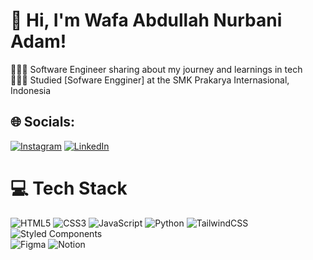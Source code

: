 <!-- Level 3: Add custom code -->

# 👋 Hi, I'm Wafa Abdullah Nurbani Adam!
👩🏻‍💻 Software Engineer sharing about my journey and learnings in tech<br/>
👩🏻‍🎓 Studied [Sofware Engginer] at the SMK Prakarya Internasional, Indonesia<br/>



## 🌐 Socials:
[![Instagram](https://img.shields.io/badge/Instagram-%23E4405F.svg?logo=Instagram&logoColor=white)](https://instagram.com/bany_dam)
[![LinkedIn](https://img.shields.io/badge/LinkedIn-%230077B5.svg?logo=linkedin&logoColor=white)](https://www.linkedin.com/in/Wafa-abdullah-nurbani-adam) 

<!-- GitHub stats from https://github.com/anuraghazra/github-readme-stats -->
<!-- ![](https://github-readme-stats.vercel.app/api?username=Wafaabdullah4&theme=radical&hide_border=false&include_all_commits=true&count_private=true)<br/> -->

# 💻 Tech Stack
<!-- Badges from https://github.com/Ileriayo/markdown-badges -->
![HTML5](https://img.shields.io/badge/html5-%23E34F26.svg?style=for-the-badge&logo=html5&logoColor=white)
![CSS3](https://img.shields.io/badge/css3-%231572B6.svg?style=for-the-badge&logo=css3&logoColor=white)
![JavaScript](https://img.shields.io/badge/javascript-%23323330.svg?style=for-the-badge&logo=javascript&logoColor=%23F7DF1E)
![Python](https://img.shields.io/badge/python-3670A0?style=for-the-badge&logo=python&logoColor=ffdd54)
![TailwindCSS](https://img.shields.io/badge/tailwindcss-%2338B2AC.svg?style=for-the-badge&logo=tailwind-css&logoColor=white)
![Styled Components](https://img.shields.io/badge/styled--components-DB7093?style=for-the-badge&logo=styled-components&logoColor=white)<br/>
![Figma](https://img.shields.io/badge/figma-%23F24E1E.svg?style=for-the-badge&logo=figma&logoColor=white)
![Notion](https://img.shields.io/badge/Notion-%23000000.svg?style=for-the-badge&logo=notion&logoColor=white)


